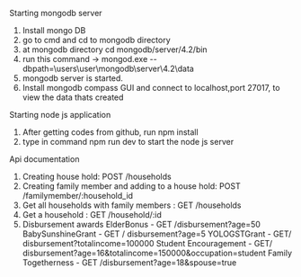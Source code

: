 Starting mongodb server

1. Install mongo DB
2. go to cmd and cd to mongodb directory
3. at mongodb directory cd mongodb/server/4.2/bin
4. run this command -> mongod.exe --dbpath=\users\user\mongodb\server\4.2\data
5. mongodb server is started.
6. Install mongodb compass GUI and connect to localhost,port 27017, to view the data thats created

Starting node js application

1. After getting codes from github, run npm install
2. type in command npm run dev to start the node js server

Api documentation

1. Creating house hold: POST /households
2. Creating family member and adding to a house hold: POST /familymember/:household_id
3. Get all households with family members : GET /households
4. Get a household : GET /household/:id
5. Disbursement awards
   ElderBonus - GET /disbursement?age=50
   BabySunshineGrant - GET / disbursement?age=5
   YOLOGSTGrant - GET/ disbursement?totalincome=100000
   Student Encouragement - GET/ disbursement?age=16&totalincome=150000&occupation=student
   Family Togetherness - GET /disbursement?age=18&spouse=true
